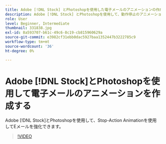 ```yaml
---
title: Adobe [!DNL Stock] とPhotoshopを使用した電子メールのアニメーションの作成
description: Adobe [!DNL Stock] とPhotoshopを使用して、動作停止のアニメーションを使用してEメールを強化
role: User
level: Beginner, Intermediate
thumbnail: 331838.jpg
exl-id: 8a593707-b61c-49c6-8c19-cb815960629a
source-git-commit: e3982cf31ebb0dac5927baa1352447b3222785c9
workflow-type: tm+mt
source-wordcount: '36'
ht-degree: 0%

---
```


# Adobe [!DNL Stock]とPhotoshopを使用して電子メールのアニメーションを作成する

Adobe [!DNL Stock]とPhotoshopを使用して、Stop-Action Animationを使用してEメールを強化できます。

>[!VIDEO](https://video.tv.adobe.com/v/331838?hidetitle=true)
